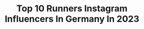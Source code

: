 ---
title: Top 10 Runners Instagram Influencers In Germany In 2023
description: >-
  Find top runners Instagram influencers in Germany in 2023. Most popular hashtags: #running #runningmotivation #laufen #laufliebe.
platform: Instagram
hits: 165
text_top: Discover the best Instagram profiles on inBeat.
text_bottom: Our search engine has 165 Instagram influencers like this in Germany for you to pitch.
profiles:
  - username: "run4mh"
    fullname: >-
      MARK | 🏃‍♂️
    bio: >-
      Runner, mental health advocate, @runtalkrunsouthampton leader⁣ Brooks #runhappy team 🇬🇧@corosglobal Impi Ambassador @gatosports mh first aider
    location: "Germany"
    followers: 8472
    engagement: 807
    commentsToLikes: 0.054226
    id: ck5hpb46kr2ef0i11kk6afn4d
    verified: false
    hashtags: "#halfmarathon, #runnersofinstagram, #medalmonday, #marathontraining"
  - username: "runninggirl.joyce"
    fullname: >-
      Joyce | Laufliebe
    bio: >-
      🏃🏼‍♀️Komm in mein Team @running.rangers🌳 🏃🏼‍♀️Brooks #runhappy Team 💙 🏃🏼‍♀️Nordic Runner @vitaminwelldeutschland Meine Empfehlungen⬇️
    location: "Germany"
    followers: 10201
    engagement: 1176
    commentsToLikes: 0.072717
    id: ck8t1meukw8w30j78k3esy3r0
    verified: false
    hashtags: "#laufenmachts, #berlinhalf, #marathontraining, #reels"
  - username: "_sicht_weise"
    fullname: >-
      Kathrin | 📍 Augsburg
    bio: >-
      Meine (nicht immer so weise) Sicht der Dinge 🏊‍♀️ #bleiente 🚴🏼‍♀️ #cyclist 🏃‍♀️ #runner 42k ♥️ empathische Wortakrobatin 🍑 schenkt & sucht #motivation
    location: "Germany"
    followers: 13987
    engagement: 1344
    commentsToLikes: 0.046314
    id: ck0tvvcizcy860i193wvocbnr
    verified: false
    hashtags: "#correr, #rennradm, #runningmom, #instafriends"
  - username: "_johanna_kl_"
    fullname: >-
      Johanna
    bio: >-
      Berlin📍 Model Osteopathin/Heilpraktikerin Vitamin Well Runners Team🙏🏼 @vitaminwelldeutschland Running with wolves 🐺 🏃🏼‍♀️ @runningwithwolves
    location: "Germany"
    followers: 23358
    engagement: 812
    commentsToLikes: 0.025724
    id: ck5hls5bvkrbe0i11x8t6d3ts
    verified: false
    hashtags: "#goodmorning, #weekend, #happy, #running"
  - username: "runningjazzy"
    fullname: >-
      Jasmin🏃🏻‍♀️ASICS FrontRunner🇩🇪
    bio: >-
      23, 📍Germany 💉med student👩🏻‍⚕️ 🏃🏻‍♀️#runner 🥇5k-20:26, 10k-43:04, HM-1:35:51, M-3:56:07
    location: "Germany"
    followers: 20287
    engagement: 711
    commentsToLikes: 0.029386
    id: ck13c0t5jy39x0i1968i5szr9
    verified: false
    hashtags: "#womensrunningcommunity, #marathontraining, #heidelberg, #pfalz"
  - username: "judijumper"
    fullname: >-
      Judith Havers
    bio: >-
      plant-powered Ultra Runner 1st Woman UMED 2020 Fastest Known Times on several Ultra Trails 10k: 0:38:57 HM: 1:27:13 M: 3:12:12
    location: "Germany"
    followers: 7293
    engagement: 838
    commentsToLikes: 0.048562
    id: ckaozgk94lsj60i78a3t3oan2
    verified: false
    hashtags: "#fckcorona, #waschtag, #herabschauendermist, #sunrisemind"
  - username: "mama_liebt_laufen"
    fullname: >-
      SABRINA ❤️ TRIATHLETE & MOM
    bio: >-
      #runner 👟 #triathlon 🏊🏻‍♀️🚴🏼‍♀️🏃🏼‍♀️ Mom of 🧑🏼🧑🏼🧒🏼 @thonimara.de @hansbrainfood @zone3official @tripleperform 🏊🏻‍♀️ @br_franken Staffel 2022 #ironman
    location: "Germany"
    followers: 8065
    engagement: 634
    commentsToLikes: 0.046147
    id: ckap89mxjnfi20i78rxiddzvp
    verified: false
    hashtags: "#triathlonlove, #lovetorun, #sport, #runnermum"
  - username: "running_love_lux"
    fullname: >-
      JeSsIcA
    bio: >-
      💙BoY Mom 💙 runner 2018 🏃‍♀️🦀 @truemotionrunning Ambassador @ingnightmarathonluxembourg @coros_benelux @aftershokz_de
    location: "Germany"
    followers: 7903
    engagement: 1149
    commentsToLikes: 0.016014
    id: ck15qzcmm5cvl0i198ptzop5f
    verified: false
    hashtags: "#laufenmachtglu, #afterworkrun, #centeryourrun, #run"
  - username: "iva_runstheworld"
    fullname: >-
      My 💛 is in running shoes!
    bio: >-
      @top4running.cz Ambassador > 🤪5% sale with "IVA5" Hobby runner 🏅 21,1km: 1:34 🏃‍♀️ 42,2km: 3:21 ⛰️65km, +2700m, 9:51
    location: "Germany"
    followers: 14482
    engagement: 640
    commentsToLikes: 0.023647
    id: ck9hao9lhdcgx0j783t9a1sb7
    verified: false
    hashtags: "#bieganie, #torunistolive, #laufen, #runningterritory"
  - username: "theatritralisch"
    fullname: >-
      Thea | Laufen & Neurodermitis
    bio: >-
      📍Hessen 🏃🏼‍♀️ Runner 💓 Triathlon ☀️ Neurodermitis 🌎 Ehrenamt ist Ehrensache 💌theatritralisch@gmail.com
    location: "Germany"
    followers: 29567
    engagement: 300
    commentsToLikes: 0.056569
    id: ck0u8yb978k0d0i1934n3wcu9
    verified: false
    hashtags: "#runningcommunity, #triathlon, #laufmotivation, #instarunners"
---